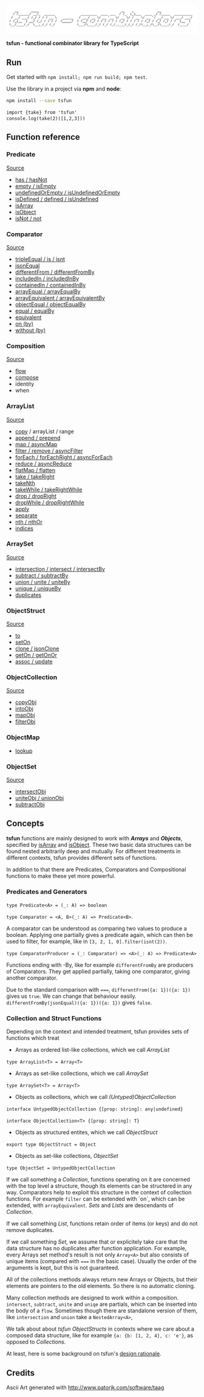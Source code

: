 ![alt](README_splash.png)                                            

**tsfun - functional combinator library for TypeScript**

## Run

Get started with `npm install; npm run build; npm test`.

Use the library in a project via **npm** and **node**:

```bash
npm install --save tsfun
```

```
import {take} from 'tsfun'
console.log(take(2)([1,2,3]))
```

## Function reference

### Predicate

[Source](src/predicate.ts)

* [has / hasNot](test/predicate/has.spec.ts) 
* [empty / isEmpty](test/predicate/is_empty.spec.ts)
* [undefinedOrEmpty / isUndefinedOrEmpty](test/predicate/is_undefined_or_empty.spec.ts)
* [isDefined / defined / isUndefined](test/predicate/is_defined.spec.ts)
* [isArray](test/predicate/is_array.spec.ts)
* [isObject](test/predicate/is_object.spec.ts)
* [isNot / not](test/predicate/is_not.spec.ts)

### Comparator

[Source](src/comparator.ts)

* [tripleEqual / is / isnt](test/comparator/triple_equal.spec.ts)
* [jsonEqual](test/comparator/json_equal.spec.ts)
* [differentFrom / differentFromBy](test/comparator/different_from.spec.ts)
* [includedIn / includedInBy](test/comparator/included_in.spec.ts)
* [containedIn / containedInBy](test/comparator/contained_in.spec.ts)
* [arrayEqual / arrayEqualBy](test/comparator/array_equal.spec.ts)
* [arrayEquivalent / arrayEquivalentBy](test/comparator/array_equivalent.spec.ts)
* [objectEqual / objectEqualBy](test/comparator/object_equal.spec.ts)
* [equal / equalBy](test/comparator/equal.spec.ts)
* [equivalent](test/comparator/equivalent.spec.ts)
* [on (by)](test/comparator/on.spec.ts)
* [without (by)](test/comparator/without.spec.ts)

### Composition

[Source](src/composition.ts)

* [flow](test/composition/flow.spec.ts)
* [compose](test/composition/compose.spec.ts)
* identity
* when

### ArrayList

[Source](src/arraylist.ts)

* [copy](test/arraylist/copy.spec.ts) / arrayList / range
* [append / prepend](test/arraylist/append.spec.ts) 
* [map / asyncMap](test/arraylist/map.spec.ts)
* [filter / remove / asyncFilter](test/arraylist/filter.spec.ts) 
* [forEach / forEachRight / asyncForEach](test/arraylist/for_each.spec.ts) 
* [reduce / asyncReduce](test/arraylist/reduce.spec.ts)
* [flatMap / flatten](test/arraylist/flat_map.spec.ts)
* [take / takeRight](test/arraylist/take.spec.ts)
* [takeNth](test/arraylist/take_nth.spec.ts)
* [takeWhile / takeRightWhile](test/arraylist/take_while.spec.ts)
* [drop / dropRight](test/arraylist/drop.spec.ts)
* [dropWhile / dropRightWhile](test/arraylist/drop_while.spec.ts)
* [apply](test/arraylist/apply.spec.ts) 
* [separate](test/arraylist/separate.spec.ts) 
* [nth / nthOr](test/arraylist/nth.spec.ts)
* [indices](test/arraylist/indices.spec.ts)

### ArraySet

[Source](src/arrayset.ts)

* [intersection / intersect / intersectBy](test/arrayset/intersect.spec.ts)
* [subtract / subtractBy](test/arrayset/subtract.spec.ts)
* [union / unite / uniteBy](test/arrayset/union.spec.ts)
* [unique / uniqueBy](test/arrayset/unique.spec.ts)
* [duplicates](test/arrayset/duplicates.spec.ts)

### ObjectStruct

[Source](src/objectstruct.ts)  

* [to](test/objectstruct/to.spec.ts)
* [setOn](test/objectstruct/set_on.spec.ts)
* [clone / jsonClone](test/objectstruct/clone.spec.ts)
* [getOn / getOnOr](test/objectstruct/get_on.spec.ts)
* [assoc / update](test/objectstruct/assoc_update.spec.ts)

### ObjectCollection

[Source](src/objectcoll.ts)

* [copyObj](test/objectcoll/copy_obj.spec.ts)
* [intoObj](test/objectcoll/into_obj.spec.ts)
* [mapObj](test/objectcoll/map_obj.spec.ts)
* [filterObj](test/objectcoll/filter_obj.spec.ts)

### ObjectMap

* [lookup](test/objectmap/lookup.spec.ts)

### ObjectSet

[Source](src/objectset.ts)

* [intersectObj](test/objectset/intersect_obj.spec.ts)
* [uniteObj / unionObj](test/objectset/unite_obj.spec.ts)
* [subtractObj](test/objectset/subtract_obj.spec.ts)

## Concepts

**tsfun** functions are mainly designed to 
work with ***Arrays*** and ***Objects***, specified by
[isArray](test/predicate/is_array.spec.ts) and
[isObject](test/predicate/is_object.spec.ts).
These two basic data structures can be found 
nested arbitrarily deep and mutually. 
For different treatments in different contexts, 
tsfun provides different sets of functions.

In addition to that there are Predicates, Comparators and Compositional
functions to make these yet more powerful. 

### Predicates and Generators

`type Predicate<A> = (_: A) => boolean`

`type Comparator = <A, B>(_: A) => Predicate<B>`.

A comparator can be understood as comparing two values to produce a boolean. 
Applying one partially gives a predicate again, which can then be used to filter,
for example, like in `[3, 2, 1, 0].filter(isnt(2))`.

`type ComparatorProducer = (_: Comparator) => <A>(_: A) => Predicate<A>`

Functions ending with -By, like for example `differentFromBy` are producers of
Comparators. They get applied partially, taking one comparator, 
giving another comparator.

Due to the standard comparison with `===`, 
`differentFrom({a: 1})({a: 1})` gives us `true`. We can change that
behaviour easily.
`differentFromBy(jsonEqual)({a: 1})({a: 1})` gives `false`.

### Collection and Struct Functions

Depending on the context and intended treatment, 
tsfun provides sets of functions which treat

* Arrays as ordered list-like collections, which we call *ArrayList*

`type ArrayList<T> = Array<T>`

* Arrays as set-like collections, which we call *ArraySet*

`type ArraySet<T> = Array<T>`

* Objects as collections, which we call *(Untyped)ObjectCollection*

`interface UntypedObjectCollection {[prop: string]: any|undefined}`

`interface ObjectCollection<T> {[prop: string]: T}`

* Objects as structured entites, which we call *ObjectStruct*

`export type ObjectStruct = Object`

* Objects as set-like collections, *ObjectSet*

`type ObjectSet = UntypedObjectCollection`

If we call something a *Collection*, functions operating 
on it are concerned with the top level a structure, though
its elements can be structered in any way. Comparators
help to exploit this structure in the context of collection
functions. For example `filter` can be extended with ´on´, which can be extended,
with `arrayEquivalent`. *Sets* and *Lists* are 
descendants of *Collection*.

If we call something *List*, functions retain order
of items (or keys) and do not remove duplicates.

If we call something *Set*, we assume that 
or explicitely take care that the data structure has
no duplicates after function application. For example, every Arrays 
set method's result is not only `Array<A>` but also consists 
of unique items (compared with `===` in the basic case). 
Usually the order of the arguments is kept, but this is not guaranteed.

All of the collections methods always return
new Arrays or Objects, but their elements are pointers to the old
elements. So there is no automatic cloning.

Many collection methods are designed to work within a composition.
`intersect`, `subtract`, `unite` and `uniqe` are partials, which can be inserted
into the body of a `flow`. Sometimes though there are standalone version of 
them, like `intersection` and `union` take a `NestedArray<A>`,

We talk about about *tsfun* *ObjectStructs* in contexts where we 
care about a composed data structure, like
for example `{a: {b: [1, 2, 4], c: 'e'}`, as opposed
to *Collections*.

At least, here is some background on tsfun's [design rationale](README_design.md). 
 
## Credits 
 
Ascii Art generated with http://www.patorjk.com/software/taag









